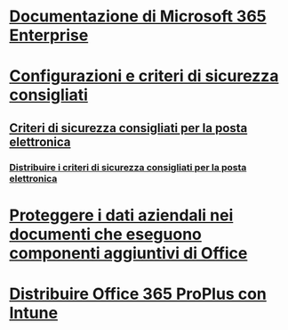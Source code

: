 # [Documentazione di Microsoft 365 Enterprise](index.md)

# [Configurazioni e criteri di sicurezza consigliati](microsoft-365-policies-configurations.md)
## [Criteri di sicurezza consigliati per la posta elettronica](secure-email-recommended-policies.md)
### [Distribuire i criteri di sicurezza consigliati per la posta elettronica](secure-email-deploy-recommended-policies.md)

# [Proteggere i dati aziendali nei documenti che eseguono componenti aggiuntivi di Office](office-add-ins-wip.md)

# [Distribuire Office 365 ProPlus con Intune](deploy-office-proplus-intune.md)

